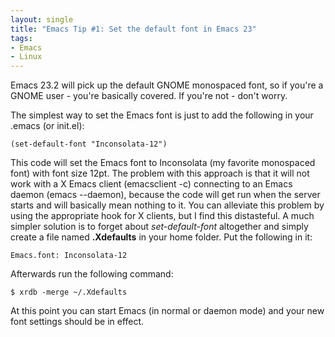 ```yaml
---
layout: single
title: "Emacs Tip #1: Set the default font in Emacs 23"
tags:
- Emacs
- Linux
---
```


Emacs 23.2 will pick up the default GNOME monospaced font, so if
you're a GNOME user - you're basically covered. If you're not - don't
worry.

The simplest way to set the Emacs font is just to add the following
in your .emacs (or init.el):

``` elisp
(set-default-font "Inconsolata-12")
```

This code will set the Emacs font to Inconsolata (my favorite
monospaced font) with font size 12pt. The problem with this approach
is that it will not work with a X Emacs client (emacsclient -c)
connecting to an Emacs daemon (emacs --daemon), because the code will
get run when the server starts and will basically mean nothing to
it. You can alleviate this problem by using the appropriate hook for X
clients, but I find this distasteful. A much simpler solution is to
forget about _set-default-font_ altogether and simply create a file
named **.Xdefaults** in your home folder. Put the following in it:

```console
Emacs.font: Inconsolata-12
```

Afterwards run the following command:

```console
$ xrdb -merge ~/.Xdefaults
```

At this point you can start Emacs (in normal or daemon mode) and
your new font settings should be in effect.
